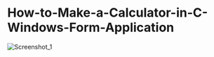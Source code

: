 # How-to-Make-a-Calculator-in-C-Windows-Form-Application

![Screenshot_1](https://user-images.githubusercontent.com/31995155/54905602-a3a14300-4f0b-11e9-9d48-059ae2b80255.png)

